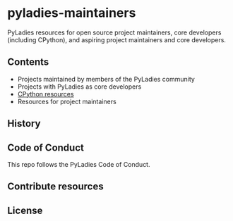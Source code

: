 # pyladies-maintainers

PyLadies resources for open source project maintainers, core developers
(including CPython), and aspiring project maintainers and core developers.

## Contents
- Projects maintained by members of the PyLadies community
- Projects with PyLadies as core developers
- [CPython resources](cpython/index.md)
- Resources for project maintainers

## History

## Code of Conduct
This repo follows the PyLadies Code of Conduct.

## Contribute resources

## License
